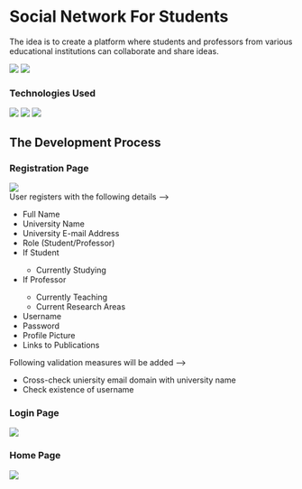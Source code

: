 <div>
<h1> Social Network For Students </h1>
<p> The idea is to create a platform where students and professors from various educational institutions can collaborate and share ideas. </p>
</div>

<div>
<img src="https://img.shields.io/github/issues/a-d14/stu-social.svg" />
<img src="https://img.shields.io/github/issues-closed/a-d14/stu-social.svg" />
<h3>Technologies Used</h3>
<img src="https://img.shields.io/badge/Node.js-43853D?style=for-the-badge&logo=node.js&logoColor=white" />
<img src="https://img.shields.io/badge/Express.js-404D59?style=for-the-badge" />
<img src="https://img.shields.io/badge/MongoDB-4EA94B?style=for-the-badge&logo=mongodb&logoColor=white" />
</div>
  
<div>
  <h2>The Development Process</h2>
  <h3>Registration Page</h3> 
  <img src="https://img.shields.io/badge/status-under%20development-yellow" /><br />
  User registers with the following details --> 
  <ul>
    <li>Full Name</li>
    <li>University Name</li>
    <li>University E-mail Address</li>
    <li>Role (Student/Professor) </li>
    <li>If Student</li>
    <ul>
      <li>Currently Studying</li>
    </ul>
    <li>If Professor</li>
    <ul>
      <li>Currently Teaching</li>
      <li>Current Research Areas</li>
    </ul>
    <li>Username</li>
    <li>Password</li>
    <li>Profile Picture</li>
    <li>Links to Publications</li>
  </ul>
  Following validation measures will be added -->
  <ul>
    <li>Cross-check uniersity email domain with university name</li>
    <li>Check existence of username</li>
  </ul>
  <h3>Login Page</h3>
  <img src="https://img.shields.io/badge/status-under%20development-yellow" /><br />
  <h3>Home Page</h3>
  <img src="https://img.shields.io/badge/status-under%20development-yellow" /><br />

</div>
